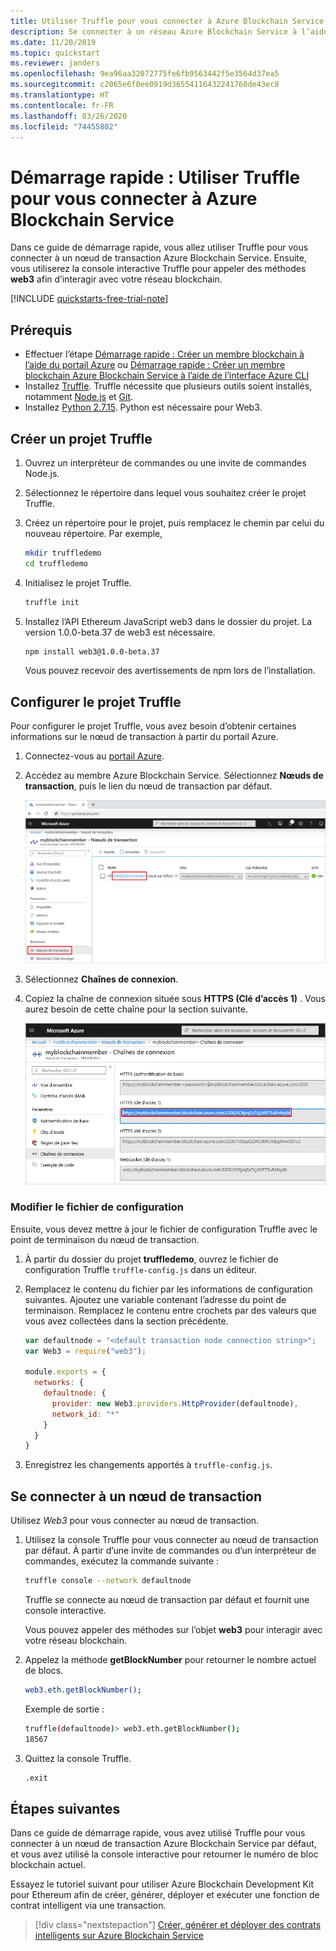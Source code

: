 ```yaml
---
title: Utiliser Truffle pour vous connecter à Azure Blockchain Service
description: Se connecter à un réseau Azure Blockchain Service à l’aide de Truffle
ms.date: 11/20/2019
ms.topic: quickstart
ms.reviewer: janders
ms.openlocfilehash: 9ea96aa32072775fe6fb9563442f5e3564d37ea5
ms.sourcegitcommit: c2065e6f0ee0919d36554116432241760de43ec8
ms.translationtype: HT
ms.contentlocale: fr-FR
ms.lasthandoff: 03/26/2020
ms.locfileid: "74455802"
---
```

# <a name="quickstart-use-truffle-to-connect-to-azure-blockchain-service"></a>Démarrage rapide : Utiliser Truffle pour vous connecter à Azure Blockchain Service

Dans ce guide de démarrage rapide, vous allez utiliser Truffle pour vous connecter à un nœud de transaction Azure Blockchain Service. Ensuite, vous utiliserez la console interactive Truffle pour appeler des méthodes **web3** afin d’interagir avec votre réseau blockchain.

[!INCLUDE [quickstarts-free-trial-note](../../../includes/quickstarts-free-trial-note.md)]

## <a name="prerequisites"></a>Prérequis

* Effectuer l’étape [Démarrage rapide : Créer un membre blockchain à l’aide du portail Azure](create-member.md) ou [Démarrage rapide : Créer un membre blockchain Azure Blockchain Service à l’aide de l’interface Azure CLI](create-member-cli.md)
* Installez [Truffle](https://github.com/trufflesuite/truffle). Truffle nécessite que plusieurs outils soient installés, notamment [Node.js](https://nodejs.org) et [Git](https://git-scm.com/book/en/v2/Getting-Started-Installing-Git).
* Installez [Python 2.7.15](https://www.python.org/downloads/release/python-2715/). Python est nécessaire pour Web3.

## <a name="create-truffle-project"></a>Créer un projet Truffle

1. Ouvrez un interpréteur de commandes ou une invite de commandes Node.js.
1. Sélectionnez le répertoire dans lequel vous souhaitez créer le projet Truffle.
1. Créez un répertoire pour le projet, puis remplacez le chemin par celui du nouveau répertoire. Par exemple,

    ``` bash
    mkdir truffledemo
    cd truffledemo
    ```

1. Initialisez le projet Truffle.

    ``` bash
    truffle init
    ```

1. Installez l’API Ethereum JavaScript web3 dans le dossier du projet. La version 1.0.0-beta.37 de web3 est nécessaire.

    ``` bash
    npm install web3@1.0.0-beta.37
    ```

    Vous pouvez recevoir des avertissements de npm lors de l’installation.
    
## <a name="configure-truffle-project"></a>Configurer le projet Truffle

Pour configurer le projet Truffle, vous avez besoin d’obtenir certaines informations sur le nœud de transaction à partir du portail Azure.

1. Connectez-vous au [portail Azure](https://portal.azure.com).
1. Accédez au membre Azure Blockchain Service. Sélectionnez **Nœuds de transaction**, puis le lien du nœud de transaction par défaut.

    ![Sélectionner le nœud de transaction par défaut](./media/connect-truffle/transaction-nodes.png)

1. Sélectionnez **Chaînes de connexion**.
1. Copiez la chaîne de connexion située sous **HTTPS (Clé d’accès 1)** . Vous aurez besoin de cette chaîne pour la section suivante.

    ![Chaîne de connexion](./media/connect-truffle/connection-string.png)

### <a name="edit-configuration-file"></a>Modifier le fichier de configuration

Ensuite, vous devez mettre à jour le fichier de configuration Truffle avec le point de terminaison du nœud de transaction.

1. À partir du dossier du projet **truffledemo**, ouvrez le fichier de configuration Truffle `truffle-config.js` dans un éditeur.
1. Remplacez le contenu du fichier par les informations de configuration suivantes. Ajoutez une variable contenant l’adresse du point de terminaison. Remplacez le contenu entre crochets par des valeurs que vous avez collectées dans la section précédente.

    ``` javascript
    var defaultnode = "<default transaction node connection string>";   
    var Web3 = require("web3");
    
    module.exports = {
      networks: {
        defaultnode: {
          provider: new Web3.providers.HttpProvider(defaultnode),
          network_id: "*"
        }
      }
    }
    ```

1. Enregistrez les changements apportés à `truffle-config.js`.

## <a name="connect-to-transaction-node"></a>Se connecter à un nœud de transaction

Utilisez *Web3* pour vous connecter au nœud de transaction.

1. Utilisez la console Truffle pour vous connecter au nœud de transaction par défaut. À partir d’une invite de commandes ou d’un interpréteur de commandes, exécutez la commande suivante :

    ``` bash
    truffle console --network defaultnode
    ```

    Truffle se connecte au nœud de transaction par défaut et fournit une console interactive.

    Vous pouvez appeler des méthodes sur l’objet **web3** pour interagir avec votre réseau blockchain.

1. Appelez la méthode **getBlockNumber** pour retourner le nombre actuel de blocs.

    ```bash
    web3.eth.getBlockNumber();
    ```

    Exemple de sortie :

    ```bash
    truffle(defaultnode)> web3.eth.getBlockNumber();
    18567
    ```
1. Quittez la console Truffle.

    ```bash
    .exit
    ```

## <a name="next-steps"></a>Étapes suivantes

Dans ce guide de démarrage rapide, vous avez utilisé Truffle pour vous connecter à un nœud de transaction Azure Blockchain Service par défaut, et vous avez utilisé la console interactive pour retourner le numéro de bloc blockchain actuel.

Essayez le tutoriel suivant pour utiliser Azure Blockchain Development Kit pour Ethereum afin de créer, générer, déployer et exécuter une fonction de contrat intelligent via une transaction.

> [!div class="nextstepaction"]
> [Créer, générer et déployer des contrats intelligents sur Azure Blockchain Service](send-transaction.md)
